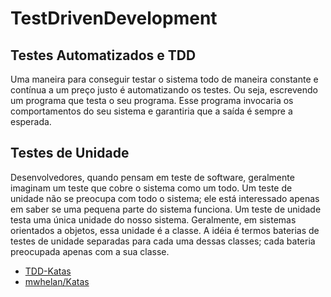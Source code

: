 # TestDrivenDevelopment
## Testes Automatizados e TDD
Uma maneira para conseguir testar o sistema todo de maneira constante e contínua a um preço justo é automatizando os testes. Ou seja, escrevendo um programa que testa o seu programa. Esse programa invocaria os comportamentos do seu sistema e garantiria que a saída é sempre a esperada.

## Testes de Unidade
Desenvolvedores, quando pensam em teste de software, geralmente imaginam um teste que cobre o sistema como um todo. Um teste de unidade não se preocupa com todo o sistema; ele está interessado apenas em saber se uma pequena parte do sistema funciona.
Um teste de unidade testa uma única unidade do nosso sistema. Geralmente, em sistemas orientados a objetos, essa unidade é a classe. A idéia é termos baterias de testes de unidade separadas para cada uma dessas classes; cada bateria preocupada apenas com a sua classe.

- [TDD-Katas](https://github.com/TDD-Katas)
- [mwhelan/Katas](https://github.com/mwhelan/Katas)
